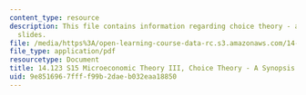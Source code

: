 ```yaml
---
content_type: resource
description: This file contains information regarding choice theory - a synopsis lecture
  slides.
file: /media/https%3A/open-learning-course-data-rc.s3.amazonaws.com/14-123-microeconomic-theory-iii-spring-2015/9e8516967ffff99b2daeb032eaa18850_MIT14_123S15_choice.pdf
file_type: application/pdf
resourcetype: Document
title: 14.123 S15 Microeconomic Theory III, Choice Theory - A Synopsis Lecture Slides
uid: 9e851696-7fff-f99b-2dae-b032eaa18850
---
```

